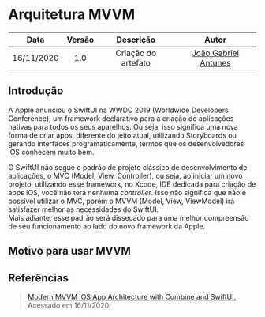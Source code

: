 # Arquitetura MVVM

|    Data    | Versão |               Descrição                |                             Autor                             |
| :--------: | :----: | :------------------------------------: | :-----------------------------------------------------------: |
| 16/11/2020 |  1.0   | Criação do artefato | [João Gabriel Antunes](https://github.com/flyerjohn) |

## Introdução

A Apple anunciou o SwiftUI na WWDC 2019 (Worldwide Developers Conference), um framework declarativo para a criação de aplicações nativas para todos os seus aparelhos. Ou seja, isso significa uma nova forma de criar apps, diferente do jeito atual, utilizando Storyboards ou gerando interfaces programaticamente, termos que os desenvolvedores iOS conhecem muito bem.

O SwiftUI não segue o padrão de projeto clássico de desenvolvimento de aplicações, o MVC (Model, View, Controller), ou seja, ao iniciar um novo projeto, utilizando esse framework, no Xcode, IDE dedicada para criação de apps iOS, você não terá nenhuma *controller*. Isso não significa que não é possível utilizar o MVC, porém o MVVM (Model, View, ViewModel) irá satisfazer melhor as necessidades do SwiftUI.<br>
Mais adiante, esse padrão será dissecado para uma melhor compreensão de seu funcionamento ao lado do novo framework da Apple.

## Motivo para usar MVVM




## Referências
> [Modern MVVM iOS App Architecture with Combine and SwiftUI.](https://www.vadimbulavin.com/modern-mvvm-ios-app-architecture-with-combine-and-swiftui/) Acessado em 16/11/2020.